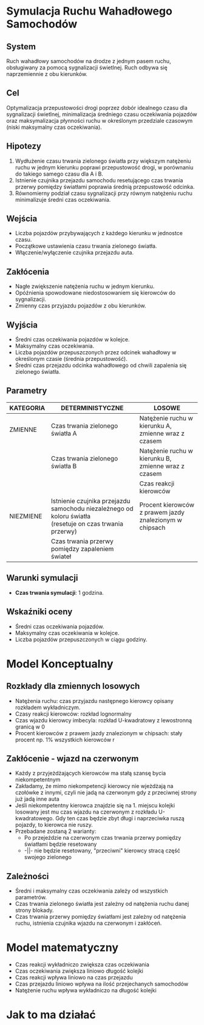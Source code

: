 # Symulacja Ruchu Wahadłowego Samochodów

## System

Ruch wahadłowy samochodów na drodze z jednym pasem ruchu, obsługiwany za pomocą sygnalizacji świetlnej. Ruch odbywa się naprzemiennie z obu kierunków.

## Cel

Optymalizacja przepustowości drogi poprzez dobór idealnego czasu dla sygnalizacji świetlnej, minimalizacja średniego czasu oczekiwania pojazdów oraz maksymalizacja płynności ruchu w określonym przedziale czasowym (niski maksymalny czas oczekiwania).

## Hipotezy

1. Wydłużenie czasu trwania zielonego światła przy większym natężeniu ruchu w jednym kierunku poprawi przepustowość drogi, w porównaniu do takiego samego czasu dla A i B.
2. Istnienie czujnika przejazdu samochodu resetującego czas trwania przerwy pomiędzy światłami poprawia średnią przepustowość odcinka.
3. Równomierny podział czasu sygnalizacji przy równym natężeniu ruchu minimalizuje średni czas oczekiwania.

## Wejścia

- Liczba pojazdów przybywających z każdego kierunku w jednostce czasu.
- Początkowe ustawienia czasu trwania zielonego światła.
- Włączenie/wyłączenie czujnika przejazdu auta.

## Zakłócenia

- Nagłe zwiększenie natężenia ruchu w jednym kierunku.
- Opóźnienia spowodowane niedostosowaniem się kierowców do sygnalizacji.
- Zmienny czas przyjazdu pojazdów z obu kierunków.

## Wyjścia

- Średni czas oczekiwania pojazdów w kolejce.
- Maksymalny czas oczekiwania.
- Liczba pojazdów przepuszczonych przez odcinek wahadłowy w określonym czasie (średnia przepustowość).
- Średni czas przejazdu odcinka wahadłowego od chwili zapalenia się zielonego światła.

## Parametry

| KATEGORIA | DETERMINISTYCZNE                                                                                                 | LOSOWE                                                   |
| --------- | ---------------------------------------------------------------------------------------------------------------- | -------------------------------------------------------- |
| ZMIENNE   | Czas trwania zielonego światła A                                                                               | Natężenie ruchu w kierunku A, zmienne wraz z czasem    |
|           | Czas trwania zielonego światła B                                                                               | Natężenie ruchu w kierunku B, zmienne wraz z czasem    |
|           |                                                                                                                  | Czas reakcji kierowców                                  |
| NIEZMIENE | Istnienie czujnika przejazdu samochodu niezależnego od koloru światła<br />(resetuje on czas trwania przerwy) | Procent kierowców z prawem jazdy znalezionym w chipsach |
|           | Czas trwania przerwy pomiędzy zapaleniem świateł                                                              |                                                          |

## Warunki symulacji

- **Czas trwania symulacji**: 1 godzina.

## Wskaźniki oceny

- Średni czas oczekiwania pojazdów.
- Maksymalny czas oczekiwania w kolejce.
- Liczba pojazdów przepuszczonych w ciągu godziny.

# Model Konceptualny

## Rozkłady dla zmiennych losowych

* Natężenia ruchu: czas przyjazdu następnego kierowcy opisany rozkładem wykładniczym.
* Czasy reakcji kierowców: rozkład lognormalny
* Czas wjazdu kierowcy imbecyla: rozkład U-kwadratowy z lewostronną granicą w 0
* Procent kierowców z prawem jazdy znalezionym w chipsach: stały procent np. 1% wszystkich kierowców
r
## Zakłócenie - wjazd na czerwonym

* Każdy z przyjeżdżających kierowców ma stałą szansę bycia niekompetentnym
* Zakładamy, że mimo niekompetencji kierowcy nie wjeżdżają na czołówke z innymi, czyli nie jadą na czerwonym gdy z przeciwnej strony już jadą inne auta
* Jeśli niekompetentny kierowca znajdzie się na 1. miejscu kolejki losowany jest mu czas wjazdu na czerwonym z rozkładu U-kwadratowego. Gdy ten czas będzie zbyt długi i naprzeciwka ruszą pojazdy, to kierowca nie ruszy.
* Przebadane zostaną 2 warianty:
  * Po przejeździe na czerwonym czas trwania przerwy pomiędzy światłami będzie resetowany
  * -||- nie będzie resetowany, "przeciwni" kierowcy stracą część swojego zielonego

## Zależności

* Średni i maksymalny czas oczekiwania zależy od wszystkich parametrów.
* Czas trwania zielonego światła jest zależny od natężenia ruchu danej strony blokady.
* Czas trwania przerwy pomiędzy światłami jest zależny od natężenia ruchu, istnienia czujnika wjazdu na czerwonym i zakłóceń.

# Model matematyczny

- Czas reakcji wykładniczo zwiększa czas oczekiwania
- Czas oczekiwania zwiększa liniowo długość kolejki
- Czas reakcji wpływa liniowo na czas przejazdu
- Czas przejazdu liniowo wpływa na ilość przejechanych samochodów
- Natężenie ruchu wpływa wykładniczo na długość kolejki

# Jak to ma działać
